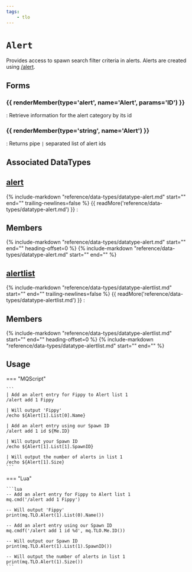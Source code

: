 ```yaml
---
tags:
    - tlo
---
```

# `Alert`

<!--tlo-desc-start-->
Provides access to spawn search filter criteria in alerts. Alerts are created using [/alert](../../reference/commands/alert.md).
<!--tlo-desc-end-->
## Forms
<!--tlo-forms-start-->
### {{ renderMember(type='alert', name='Alert', params='ID') }}

:   Retrieve information for the alert category by its id

### {{ renderMember(type='string', name='Alert') }}

:   Returns pipe `|` separated list of alert ids
<!--tlo-forms-end-->

## Associated DataTypes

## [alert](../data-types/datatype-alert.md)
{%
  include-markdown "reference/data-types/datatype-alert.md"
  start="<!--dt-desc-start-->"
  end="<!--dt-desc-end-->"
  trailing-newlines=false
%} {{ readMore('reference/data-types/datatype-alert.md') }}
:    <h2>Members</h2>
    {%
    include-markdown "reference/data-types/datatype-alert.md"
    start="<!--dt-members-start-->"
    end="<!--dt-members-end-->"
    heading-offset=0
    %}
    {%
    include-markdown "reference/data-types/datatype-alert.md"
    start="<!--dt-linkrefs-start-->"
    end="<!--dt-linkrefs-end-->"
    %}

## [alertlist](../data-types/datatype-alertlist.md)
{%
  include-markdown "reference/data-types/datatype-alertlist.md"
  start="<!--dt-desc-start-->"
  end="<!--dt-desc-end-->"
  trailing-newlines=false
%} {{ readMore('reference/data-types/datatype-alertlist.md') }}
:    <h2>Members</h2>
    {%
    include-markdown "reference/data-types/datatype-alertlist.md"
    start="<!--dt-members-start-->"
    end="<!--dt-members-end-->"
    heading-offset=0
    %}
    {%
    include-markdown "reference/data-types/datatype-alertlist.md"
    start="<!--dt-linkrefs-start-->"
    end="<!--dt-linkrefs-end-->"
    %}


## Usage

=== "MQScript"

    ```
    | Add an alert entry for Fippy to Alert list 1
    /alert add 1 Fippy

    | Will output 'Fippy'
    /echo ${Alert[1].List[0].Name}

    | Add an alert entry using our Spawn ID
    /alert add 1 id ${Me.ID}

    | Will output your Spawn ID
    /echo ${Alert[1].List[1].SpawnID}

    | Will output the number of alerts in list 1
    /echo ${Alert[1].Size}
    ```

=== "Lua"

    ```lua
    -- Add an alert entry for Fippy to Alert list 1
    mq.cmd('/alert add 1 Fippy')

    -- Will output 'Fippy'
    print(mq.TLO.Alert(1).List(0).Name())

    -- Add an alert entry using our Spawn ID
    mq.cmdf('/alert add 1 id %d', mq.TLO.Me.ID())

    -- Will output our Spawn ID
    print(mq.TLO.Alert(1).List(1).SpawnID())

    -- Will output the number of alerts in list 1
    print(mq.TLO.Alert(1).Size())
    ```
<!--tlo-linkrefs-start-->
[alert]: ../data-types/datatype-alert.md
[alertlist]: ../data-types/datatype-alertlist.md
[bool]: ../data-types/datatype-bool.md
[double]: ../data-types/datatype-double.md
[float]: ../data-types/datatype-float.md
[int]: ../data-types/datatype-int.md
[int64]: ../data-types/datatype-int64.md
[spawn]: ../data-types/datatype-spawn.md
[string]: ../data-types/datatype-string.md
<!--tlo-linkrefs-end-->
